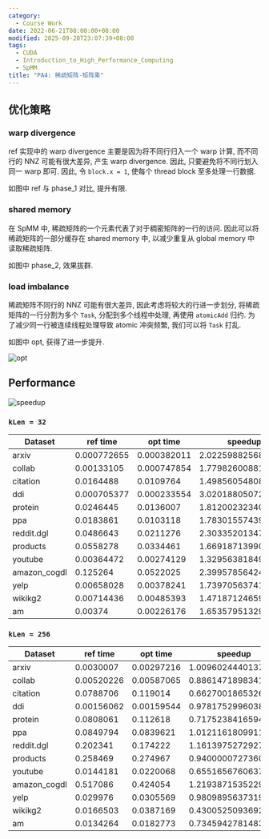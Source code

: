 ```yaml
---
category:
  - Course Work
date: 2022-06-21T08:00:00+08:00
modified: 2025-09-20T23:07:39+08:00
tags:
  - CUDA
  - Introduction_to_High_Performance_Computing
  - SpMM
title: "PA4: 稀疏矩阵-矩阵乘"
---
```


## 优化策略

### warp divergence

ref 实现中的 warp divergence 主要是因为将不同行归入一个 warp 计算, 而不同行的 NNZ 可能有很大差异, 产生 warp divergence. 因此, 只要避免将不同行划入同一 warp 即可. 因此, 令 `block.x = 1`, 使每个 thread block 至多处理一行数据.

如图中 ref 与 phase_1 对比, 提升有限.

### shared memory

在 SpMM 中, 稀疏矩阵的一个元素代表了对于稠密矩阵的一行的访问. 因此可以将稀疏矩阵的一部分缓存在 shared memory 中, 以减少重复从 global memory 中读取稀疏矩阵.

如图中 phase_2, 效果拔群.

### load imbalance

稀疏矩阵不同行的 NNZ 可能有很大差异, 因此考虑将较大的行进一步划分, 将稀疏矩阵的一行分割为多个 `Task`, 分配到多个线程中处理, 再使用 `atomicAdd` 归约. 为了减少同一行被连续线程处理导致 atomic 冲突频繁, 我们可以将 `Task` 打乱.

如图中 opt, 获得了进一步提升.

![opt](https://cdn.liblaf.me/img/2023/2023-02-24T051015Z.png)

## Performance

![speedup](https://cdn.liblaf.me/img/2023/2023-02-24T051034Z.png)

### `kLen = 32`

| Dataset      | ref time    | opt time    | speedup            |
| ------------ | ----------- | ----------- | ------------------ |
| arxiv        | 0.000772655 | 0.000382011 | 2.0225988256882657 |
| collab       | 0.00133105  | 0.000747854 | 1.7798260088199034 |
| citation     | 0.0164488   | 0.0109764   | 1.4985605480849822 |
| ddi          | 0.000705377 | 0.000233554 | 3.0201880507291676 |
| protein      | 0.0246445   | 0.0136007   | 1.8120023234098244 |
| ppa          | 0.0183861   | 0.0103118   | 1.783015574390504  |
| reddit.dgl   | 0.0486643   | 0.0211276   | 2.303352013479998  |
| products     | 0.0558278   | 0.0334461   | 1.669187139905699  |
| youtube      | 0.00364472  | 0.00274129  | 1.3295638184942127 |
| amazon_cogdl | 0.125264    | 0.0522025   | 2.399578564245007  |
| yelp         | 0.00658028  | 0.00378241  | 1.7397056374110687 |
| wikikg2      | 0.00714436  | 0.00485393  | 1.4718712465981172 |
| am           | 0.00374     | 0.00226176  | 1.6535795132993776 |

### `kLen = 256`

| Dataset      | ref time   | opt time   | speedup            |
| ------------ | ---------- | ---------- | ------------------ |
| arxiv        | 0.0030007  | 0.00297216 | 1.0096024440137812 |
| collab       | 0.00520226 | 0.00587065 | 0.8861471898341752 |
| citation     | 0.0788706  | 0.119014   | 0.6627001865326768 |
| ddi          | 0.00156062 | 0.00159544 | 0.978175299603871  |
| protein      | 0.0808061  | 0.112618   | 0.7175238416594151 |
| ppa          | 0.0849794  | 0.0839621  | 1.0121161809911854 |
| reddit.dgl   | 0.202341   | 0.174222   | 1.1613975272927644 |
| products     | 0.258469   | 0.274967   | 0.9400000727360011 |
| youtube      | 0.0144181  | 0.0220068  | 0.6551656760637621 |
| amazon_cogdl | 0.517086   | 0.424054   | 1.2193871535229006 |
| yelp         | 0.029976   | 0.0305569  | 0.980989563731923  |
| wikikg2      | 0.0166503  | 0.0387169  | 0.4300525093692935 |
| am           | 0.0134264  | 0.0182773  | 0.7345942781483041 |
